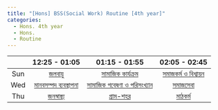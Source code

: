 ```yaml
---
title: "[Hons] BSS(Social Work) Routine [4th year]"
categories:
  - Hons. 4th year
  - Hons.
  - Routine
---
```


| |12:25 - 01:05|01:15 - 01:55|02:05 - 02:45|
|:---:|:---:|:---:|:---:|
| Sun |[জলবায়ু][Murshida]|[সামাজিক কার্যক্রম][Kajoil]|[সমাজকর্ম ও বিশ্বায়ন][Anjana]|
| Wed |[মানবসম্পদ ব্যবস্থাপনা][Rajia]|[সামাজিক গবেষণা ও পরিসংখ্যান][Pervin]|[সমাজসেবা][Kajoil]|
| Thu |[জনস্বাস্থ্য][Rajia]|[গ্রাম-শহর][Anjana]|[মাঠকর্ম][Pervin-S]|

[Kajoil]: https://us04web.zoom.us/j/2313330413?pwd=YXBaeTllSHplazVEd3RsQ25KYzlVQT09
[Murshida]: https://us04web.zoom.us/j/3382432996?pwd=TlFRdUZkNVRCUGFvNnFEMWJpeUMwUT09
[Rajia]: https://us04web.zoom.us/j/2454783175?pwd=eHEyUHRucGk4TUU1YXFnSWMvSTVRUT09
[Pervin]: https://us04web.zoom.us/j/2926220326?pwd=bG1iVkQwL05DeEFpS09JUktPcy9Jdz09
[Anjana]: https://us04web.zoom.us/j/5326243901?pwd=WUkydE52VzlPSUlPNkFUWUEwNnV6dz09

[Rina]: https://us04web.zoom.us/j/5591905574?pwd=NWE3UnhyWXI0Q3dwNS9abnBTRE44UT09
[Pervin-S]: https://us04web.zoom.us/j/5863350692?pwd=UHVuQkYyVnBxUDYvb3VUYmoxZGh3dz09
